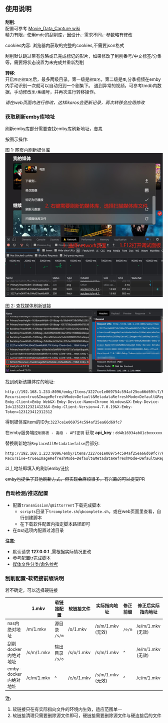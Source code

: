 
## 使用说明

__刮削:__<br>
配置可参考 [Movie_Data_Capture wiki](https://github.com/yoshiko2/Movie_Data_Capture/wiki)<br>
~~精力有限，使用mdc的刮削库，因设计、需求不同，参数略有修改~~

cookies内容: 浏览器内获取的完整的cookies,不需要json格式

刮削默认跳过带有忽略或已完成标记的影片，如果修改了刮削番号/中文标签/分集等，需要将状态设置为未完成并重新刮削

__转移:__<br>
开启`修正剧集名`后，最多两级目录。第一级是`剧集名`，第二级是`季`,分季视频在emby内手动识别一次就可以自动归到一个剧集下。
遇到异常的视频，可参考tmdb内数据，手动修改`季/集`编号，并再次进行转移操作。

_请在web页面内进行修改，这样ikaros会更新记录，再次转移会应用修改_

### 获取刷新emby库地址

刷新emby库部分需要查找emby库刷新地址，[参考](https://emby.media/community/index.php?/topic/50862-trigger-a-library-rescan-via-cmd-line/&do=findComment&comment=487929)

按图示操作:

图 1: 网页内刷新媒体库
<img src="imgs/emby1.jpg" alt="emby-1" width="600"/>

图 2: 查找媒体刷新链接
<img src="imgs/emby2.jpg" alt="emby-1" width="600"/>

找到刷新该媒体库的地址:
```
http://192.168.1.233:8096/emby/Items/3227ce1e069754c594af25ea66d69fc7/Refresh?Recursive=true&ImageRefreshMode=Default&MetadataRefreshMode=Default&ReplaceAllImages=false&ReplaceAllMetadata=false&X-Emby-Client=Emby Web&X-Emby-Device-Name=Chrome Windows&X-Emby-Device-Id=123123123214123&X-Emby-Client-Version=4.7.0.19&X-Emby-Token=123123412312312
```

得到媒体库item的ID为:`3227ce1e069754c594af25ea66d69fc7`

在emby服务端`控制面板 - 高级 - API密钥` 获取 __api_key__ : `dd4b16934ab81cbxxxxxx`

替换刷新地址`ReplaceAllMetadata=false`后部分:
```
http://192.168.1.233:8096/emby/Items/3227ce1e069754c594af25ea66d69fc7/Refresh?Recursive=true&ImageRefreshMode=Default&MetadataRefreshMode=Default&ReplaceAllImages=false&ReplaceAllMetadata=false&api_key=dd4b16934ab81cbxxxxxx
```

以上地址即填入的刷新emby链接

~~emby也提供了其他刷新方式，但实现会麻烦很多，有兴趣的可以提交PR~~

### 自动检测/推送配置

- 配置`transmission`/`qBittorrent`下载完成脚本
  - `scripts`目录下`trcomplete.sh`/`qbcomplete.sh`，或在web页面里查看，自行创建脚本
  - 在下载软件配置内指定脚本路径即可
- 在`自动`选项内配置过滤目录


__注意:__ 
- 默认请求 __127.0.0.1__ ,需根据实际情况更改
- 参考[配置tr完成脚本](https://github.com/ronggang/transmission-web-control/wiki/About-script-torrent-done-filename)
- [媒体文件分类/命名参考](https://suwmlee.github.io/posts/2021/12/05/%E5%AA%92%E4%BD%93%E6%96%87%E4%BB%B6%E5%91%BD%E5%90%8D.html)

### 刮削配置-软链接前缀说明

若不确定，可以选择硬链接

|                       | 1.mkv      | 软链接配置      | 软链接文件 | 实际指向地址      | 修正前缀 | 修正后实际指向地址 |
| --------------------- | ---------- | --------------- | ---------- | ----------------- | -------- | ------------------ |
| nas内绝对地址         | /m/1.mkv   | 源目录 `/s/m`   | /o/1.mkv   | /s/m/1.mkv (无效) | `/e/m`   | /e/m/1.mkv (无效)  |
| 刮削docker内绝对地址  | /s/m/1.mkv | 输出目录 `/s/o` | /s/o/1.mkv | /s/m/1.mkv        | ^        | /e/m/1.mkv (无效)  |
| emby-docker内绝对地址 | /e/m/1.mkv | ^               | /e/o/1.mkv | /s/m/1.mkv (无效) | ^        | /e/m/1.mkv         |

__注:__
1. 软链接只在有实际指向文件的环境内生效，适应范围单一
2. 软链接清理只需要删除源文件即可，硬链接需要删除源文件与硬连接后的文件
